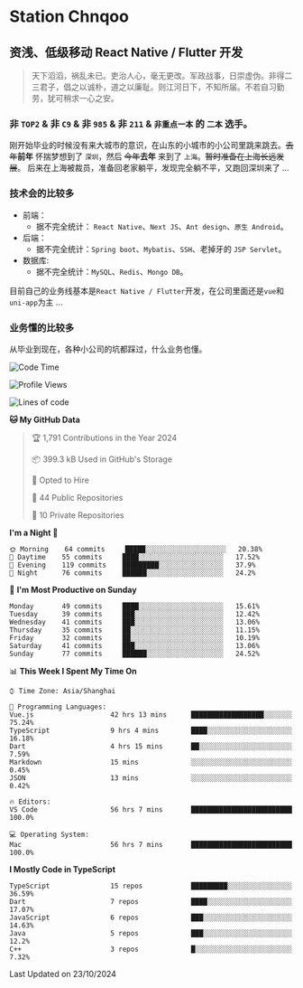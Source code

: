 # Station Chnqoo

## 资浅、低级移动 React Native / Flutter 开发

> 天下滔滔，祸乱未已。吏治人心，毫无更改。军政战事，日崇虚伪。非得二三君子，倡之以诚朴，道之以廉耻。则江河日下，不知所届。不若自习勤劳，犹可稍求一心之安。

### 非 `TOP2` & 非 `C9` & 非 `985` & 非 `211` & `非重点一本` 的 `二本` 选手。

刚开始毕业的时候没有来大城市的意识，在山东的小城市的小公司里跳来跳去。~~去年~~**前年** 怀揣梦想到了 `深圳`，然后 ~~今年~~**去年** 来到了 `上海`。~~暂时准备在上海长远发展~~。
后来在上海被裁员，准备回老家躺平，发现完全躺不平，又跑回深圳来了 ...

### 技术会的比较多

- 前端：
  - 据不完全统计： `React Native`、`Next JS`、`Ant design`、`原生 Android`。
- 后端：
  - 据不完全统计：`Spring boot`、`Mybatis`、`SSH`、老掉牙的 `JSP Servlet`。
- 数据库:
  - 据不完全统计：`MySQL`、`Redis`、`Mongo DB`。

目前自己的业务线基本是`React Native / Flutter`开发，在公司里面还是`vue`和`uni-app`为主 ...

### 业务懂的比较多

从毕业到现在，各种小公司的坑都踩过，什么业务也懂。

<!--START_SECTION:waka-->
![Code Time](http://img.shields.io/badge/Code%20Time-6%2C305%20hrs%2030%20mins-blue)

![Profile Views](http://img.shields.io/badge/Profile%20Views-0-blue)

![Lines of code](https://img.shields.io/badge/From%20Hello%20World%20I%27ve%20Written-363%20Thousand%20lines%20of%20code-blue)

**🐱 My GitHub Data** 

> 🏆 1,791 Contributions in the Year 2024
 > 
> 📦 399.3 kB Used in GitHub's Storage 
 > 
> 💼 Opted to Hire
 > 
> 📜 44 Public Repositories 
 > 
> 🔑 10 Private Repositories  
 > 
**I'm a Night 🦉** 

```text
🌞 Morning    64 commits     █████░░░░░░░░░░░░░░░░░░░░   20.38% 
🌆 Daytime    55 commits     ████░░░░░░░░░░░░░░░░░░░░░   17.52% 
🌃 Evening    119 commits    █████████░░░░░░░░░░░░░░░░   37.9% 
🌙 Night      76 commits     ██████░░░░░░░░░░░░░░░░░░░   24.2%

```
📅 **I'm Most Productive on Sunday** 

```text
Monday       49 commits     ████░░░░░░░░░░░░░░░░░░░░░   15.61% 
Tuesday      39 commits     ███░░░░░░░░░░░░░░░░░░░░░░   12.42% 
Wednesday    41 commits     ███░░░░░░░░░░░░░░░░░░░░░░   13.06% 
Thursday     35 commits     ██░░░░░░░░░░░░░░░░░░░░░░░   11.15% 
Friday       32 commits     ██░░░░░░░░░░░░░░░░░░░░░░░   10.19% 
Saturday     41 commits     ███░░░░░░░░░░░░░░░░░░░░░░   13.06% 
Sunday       77 commits     ██████░░░░░░░░░░░░░░░░░░░   24.52%

```


📊 **This Week I Spent My Time On** 

```text
⌚︎ Time Zone: Asia/Shanghai

💬 Programming Languages: 
Vue.js                   42 hrs 13 mins      ██████████████████░░░░░░░   75.24% 
TypeScript               9 hrs 4 mins        ████░░░░░░░░░░░░░░░░░░░░░   16.18% 
Dart                     4 hrs 15 mins       ██░░░░░░░░░░░░░░░░░░░░░░░   7.59% 
Markdown                 15 mins             ░░░░░░░░░░░░░░░░░░░░░░░░░   0.45% 
JSON                     13 mins             ░░░░░░░░░░░░░░░░░░░░░░░░░   0.42%

🔥 Editors: 
VS Code                  56 hrs 7 mins       █████████████████████████   100.0%

💻 Operating System: 
Mac                      56 hrs 7 mins       █████████████████████████   100.0%

```

**I Mostly Code in TypeScript** 

```text
TypeScript               15 repos            █████████░░░░░░░░░░░░░░░░   36.59% 
Dart                     7 repos             ████░░░░░░░░░░░░░░░░░░░░░   17.07% 
JavaScript               6 repos             ███░░░░░░░░░░░░░░░░░░░░░░   14.63% 
Java                     5 repos             ███░░░░░░░░░░░░░░░░░░░░░░   12.2% 
C++                      3 repos             █░░░░░░░░░░░░░░░░░░░░░░░░   7.32%

```



 Last Updated on 23/10/2024
<!--END_SECTION:waka-->

<!---
ChenqiaoStation/ChenqiaoStation is a ✨ special ✨ repository because its `README.md` (this file) appears on your GitHub profile.
You can click the Preview link to take a look at your changes.
--->
